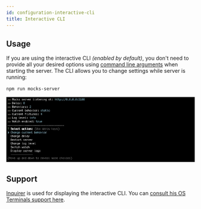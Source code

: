 ```yaml
---
id: configuration-interactive-cli
title: Interactive CLI
---
```


## Usage

If you are using the interactive CLI _(enabled by default)_, you don't need to provide all your desired options using [command line arguments](configuration-command-line-arguments.md) when starting the server. The CLI allows you to change settings while server is running:

```bash
npm run mocks-server
```

![Interactive CLI](assets/cli_animation.gif)

## Support

[Inquirer][inquirer-url] is used for displaying the interactive CLI. You can [consult his OS Terminals support here][inquirer-support].

[inquirer-url]: https://www.npmjs.com/package/inquirer#support-os-terminals
[inquirer-support]: https://www.npmjs.com/package/inquirer#support-os-terminals